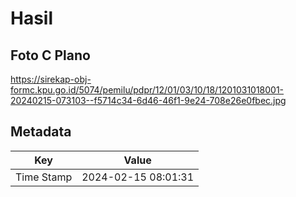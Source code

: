 # Hasil

## Foto C Plano

https://sirekap-obj-formc.kpu.go.id/5074/pemilu/pdpr/12/01/03/10/18/1201031018001-20240215-073103--f5714c34-6d46-46f1-9e24-708e26e0fbec.jpg


## Metadata

| Key        | Value               |
| ---------- | ------------------- |
| Time Stamp | 2024-02-15 08:01:31 |



